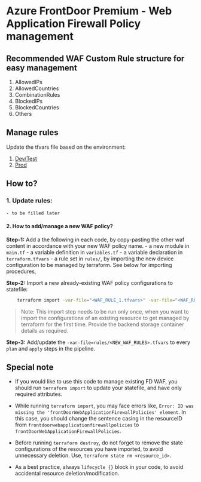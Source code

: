 # Azure FrontDoor Premium - Web Application Firewall Policy management

## Recommended WAF Custom Rule structure for easy management

1. AllowedIPs
2. AllowedCountries
3. CombinationRules
4. BlockedIPs
5. BlockedCountries
6. Others

## Manage rules

Update the tfvars file based on the environment:
1. [Dev/Test](./rules/test_rules.tfvars)
2. [Prod](./rules/prod_rules.tfvars)

## How to?

### 1. Update rules:
    - to be filled later
#### 2. How to add/manage a new WAF policy?

**Step-1:** Add a the following in each code, by copy-pasting the other waf content in accordance with your new WAF policy name.
    - a new module in `main.tf`
    - a variable definition in `variables.tf`
    - a variable declaration in `terraform.tfvars`
    - a rule set in `rules/`, by importing the new device configuration to be managed by terraform. See below for importing procedures,
    
**Step-2:** Import a new already-existing WAF policy configurations to statefile:
```sh
    terraform import -var-file="<WAF_RULE_1.tfvars>" -var-file="<WAF_RULE_2.tfvars>" ... module.<NEW_WAF_MODULE_NAME>.azurerm_cdn_frontdoor_firewall_policy.waf_policy <ARM_ID>
```

> Note: This import step needs to be run only once, when you want to import the configurations of an existing resource to get managed by terraform for the first time. Provide the backend storage container details as required.

**Step-3:** Add/update the `-var-file=rules/<NEW_WAF_RULES>.tfvars` to every `plan` and `apply` steps in the pipeline.

## Special note

- If you would like to use this code to manage existing FD WAF, you should run `terraform import` to update your statefile, and have only required attributes.

-  While running `terraform import`, you may face errors like, `Error: ID was missing the 'frontDoorWebApplicationFirewallPolicies' element`. In this case, you should change the sentence casing in the resourceID from `frontdoorwebapplicationfirewallpolicies` to `frontDoorWebApplicationFirewallPolicies`.

- Before running `terraform destroy`, do not forget to remove the state configurations of the resources you have imported, to avoid unnecessary deletion. Use, `terraform state rm <resource_id>`.

- As a best practice, always `lifecycle {}` block in your code, to avoid accidental resource deletion/modification.